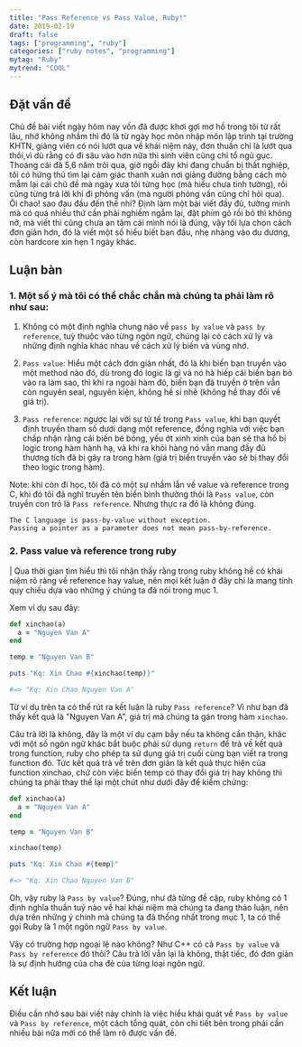 ```yaml
---
title: "Pass Reference vs Pass Value, Ruby!"
date: 2019-02-19
draft: false
tags: ["programming", "ruby"]
categories: ["ruby notes", "programming"]
mytag: "Ruby"
mytrend: "COOL"
---
```


## Đặt vấn đề

Chủ đề bài viết ngày hôm nay vốn đã được khơi gợi mơ hồ trong tôi từ rất lâu, nhớ không nhầm thì đó là từ ngày học môn nhập môn lập trình tại trường KHTN, giảng viên có nói lướt qua về khái niệm này, đơn thuần chỉ là lướt qua thôi,vì dù rằng có đi sâu vào hơn nữa thì sinh viên cũng chỉ tổ ngủ gục. Thoáng cái đã 5,6 năm trôi qua, giờ ngồi đây khi đang chuẩn bị thất nghiệp, tôi có hứng thú tìm lại cảm giác thanh xuân nơi giảng đường bằng cách mò mẫm lại cái chủ đề mà ngày xưa tôi từng học (mà hiểu chưa tinh tường), rồi cũng từng trả lời khi đi phỏng vấn (mà người phỏng vấn cũng chỉ hỏi qua). Ôi chao! sao đau đầu đến thế nhỉ? Định làm một bài viết đầy đủ, tường minh mà có quá nhiều thứ cần phải nghiềm ngẫm lại, đặt phím gõ rồi bỏ thì không nỡ, mà viết thì cũng chưa an tâm cái mình nói là đúng, vậy tôi lựa chọn cách đơn giản hơn, đó là viết một số hiểu biết ban đầu, nhẹ nhàng vào du dương, còn hardcore xin hẹn 1 ngày khác.

## Luận bàn

### 1. Một số ý mà tôi có thể chắc chắn mà chúng ta phải làm rõ như sau:

1. Không có một định nghĩa chung nào về `pass by value` và `pass by reference`, tuỳ thuộc vào từng ngôn ngữ, chúng lại có cách xử lý và những định nghĩa khác nhau về cách xử lý biến và vùng nhớ. 

2. `Pass value`: Hiểu một cách đơn giản nhất, đó là khi biến bạn truyền vào một method nào đó, dù trong đó logic là gì và nó hà hiếp cái biến bạn bỏ vào ra làm sao, thì khi ra ngoài hàm đó, biến bạn đã truyền ở trên vẫn còn nguyên seal, nguyên kiện, không hề si nhê (không hề thay đổi về giá trị).

3. `Pass reference`: ngược lại với sự tử tế trong `Pass value`, khi bạn quyết định truyền tham số dưới dạng một reference, đồng nghĩa với việc bạn chấp nhận rằng cái biến bé bỏng, yếu ớt xinh xinh của bạn sẽ tha hồ bị logic trong hàm hành hạ, và khi ra khỏi hàng nó vẫn mang đầy đủ thương tích đã bị gây ra trong hàm (giá trị biến truyền vào sẽ bị thay đổi theo logic trong hàm).

Note: khi còn đi học, tôi đã có một sự nhầm lẫn về value và reference trong C, khi đó tôi đã nghĩ truyền tên biến bình thường thôi là `Pass value`, còn truyền con trỏ là `Pass reference`. Nhưng thực ra đó là không đúng. 

```
The C language is pass-by-value without exception. 
Passing a pointer as a parameter does not mean pass-by-reference.
```

### 2. Pass value và reference trong ruby

| Qua thời gian tìm hiểu thì tôi nhận thấy rằng trong ruby không hề có khái niệm rõ ràng về reference hay value, nên mọi kết luận ở đây chỉ là mang tính quy chiếu dựa vào những ý chúng ta đã nói trong mục 1.

Xem ví dụ sau đây: 

```ruby
def xinchao(a)
  a = "Nguyen Van A"
end

temp = "Nguyen Van B"

puts "Kq: Xin Chao #{xinchao(temp)}"

#=> "Kq: Xin Chao Nguyen Van A"
```

Từ ví dụ trên ta có thể rút ra kết luận là ruby `Pass reference`? Vì như bạn đã thấy kết quả là "Nguyen Van A", giá trị mà chúng ta gán trong hàm `xinchao`.

Câu trả lời là không, đây là một ví dụ cạm bẫy nếu ta không cẩn thận, khác với một số ngôn ngữ khác bắt buộc phải sử dụng `return` để trả về kết quả trong function, ruby cho phép ta sử dụng giá trị cuối cùng bạn viết ra trong function đó. Tức kết quả trả về trên đơn giản là kết quả thực hiện của function xinchao, chứ còn việc biến temp có thay đổi giá trị hay không thì chúng ta phải thay thế lại một chút như dưới đây để kiểm chứng:

```ruby
def xinchao(a)
  a = "Nguyen Van A"
end

temp = "Nguyen Van B"

xinchao(temp)

puts "Kq: Xin Chao #{temp}"

#=> "Kq: Xin Chao Nguyen Van B"
```

Oh, vậy ruby là `Pass by value`? Đúng, như đã từng đề cập, ruby không có 1 định nghĩa thuần tuý nào về hai khái niệm mà chúng ta đang thảo luận, nên dựa trên những ý chính mà chúng ta đã thống nhất trong mục 1, ta có thể gọi Ruby là 1 một ngôn ngữ `Pass by value`.

Vậy có trường hợp ngoại lệ nào không? Như C++ có cả `Pass by value` và `Pass by reference` đó thôi? Câu trả lời vẫn lại là không, thật tiếc, đó đơn giản là sự định hướng của cha đẻ của từng loại ngôn ngữ.

## Kết luận

Điều cần nhớ sau bài viết này chính là việc hiểu khái quát về `Pass by value` và `Pass by reference`, một cách tổng quát, còn chi tiết bên trong phải cần nhiều bài nữa mới có thể làm rõ được vấn đề.
                            